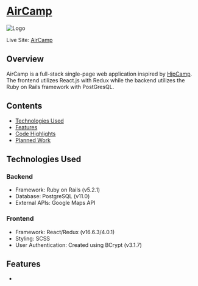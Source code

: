 # [AirCamp](https://air-camp.herokuapp.com)
![Logo](https://s3-us-west-1.amazonaws.com/aircamp-pro/aircamplogo.png)

Live Site: [AirCamp](https://air-camp.herokuapp.com)

## Overview
AirCamp is a full-stack single-page web application inspired by [HipCamp](https://www.hipcamp.com/). The frontend utilizes React.js with Redux while the backend utilizes the Ruby on Rails framework with PostGresQL.

## Contents
* [Technologies Used](#technologies-used)
* [Features](#features)
* [Code Highlights](#code-highlights)
* [Planned Work](#planned-work)

## Technologies Used
### Backend
* Framework: Ruby on Rails (v5.2.1)
* Database: PostgreSQL (v11.0)
* External APIs: Google Maps API 

### Frontend
* Framework: React/Redux (v16.6.3/4.0.1)
* Styling: SCSS
* User Authentication: Created using BCrypt (v3.1.7)


## Features
* 

